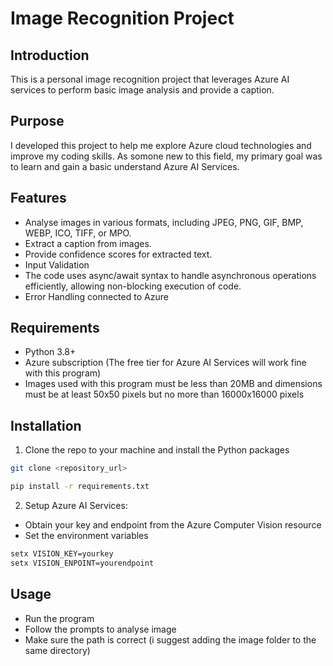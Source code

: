 # Image Recognition Project
## Introduction
This is a personal image recognition project that leverages Azure AI services to perform basic image analysis and provide a caption.

## Purpose
I developed this project to help me explore Azure cloud technologies and improve my coding skills. As somone new to this field, my primary goal was to learn and gain a basic understand Azure AI Services.

## Features
- Analyse images in various formats, including JPEG, PNG, GIF, BMP, WEBP, ICO, TIFF, or MPO.
- Extract a caption from images.
- Provide confidence scores for extracted text.
- Input Validation
- The code uses async/await syntax to handle asynchronous operations efficiently, allowing non-blocking execution of code.
- Error Handling connected to Azure

## Requirements
- Python 3.8+
- Azure subscription (The free tier for Azure AI Services will work fine with this program)
- Images used with this program must be less than 20MB and dimensions must be at least 50x50 pixels but no more than 16000x16000 pixels

## Installation
1. Clone the repo to your machine and install the Python packages
```bash
git clone <repository_url>

pip install -r requirements.txt
```
2. Setup Azure AI Services:
  - Obtain your key and endpoint from the Azure Computer Vision resource
  - Set the environment variables
```bash  
setx VISION_KEY=yourkey
setx VISION_ENPOINT=yourendpoint
```
## Usage
- Run the program
- Follow the prompts to analyse image
- Make sure the path is correct (i suggest adding the image folder to the same directory)
